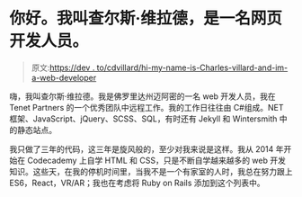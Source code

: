 # 你好。我叫查尔斯·维拉德，是一名网页开发人员。

> 原文:[https://dev . to/cdvillard/hi-my-name-is-Charles-villard-and-im-a-web-developer](https://dev.to/cdvillard/hi-my-name-is-charles-villard-and-im-a-web-developer)

嗨，我叫查尔斯·维拉德。我是佛罗里达州迈阿密的一名 web 开发人员，我在 Tenet Partners 的一个优秀团队中远程工作。我的工作日往往由 C#组成。NET 框架、JavaScript、jQuery、SCSS、SQL，有时还有 Jekyll 和 Wintersmith 中的静态站点。

我只做了三年的代码，这三年是旋风般的，至少对我来说是这样。我从 2014 年开始在 Codecademy 上自学 HTML 和 CSS，只是不断自学越来越多的 web 开发知识。这些天，在我的停机时间里，当我不是一个有家室的人时，我总在努力跟上 ES6，React，VR/AR；我也在考虑将 Ruby on Rails 添加到这个列表中。